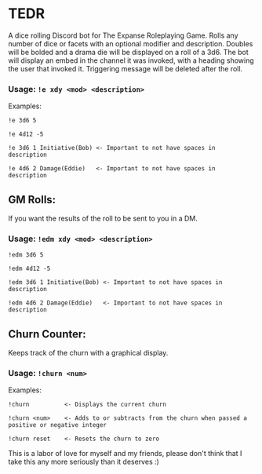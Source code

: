 # TEDR
A dice rolling Discord bot for The Expanse Roleplaying Game. Rolls any number of dice or facets with an optional modifier and description. Doubles will be bolded and a drama die will be displayed on a roll of a 3d6. The bot will display an embed in the channel it was invoked, with a heading showing the user that invoked it. Triggering message will be deleted after the roll.

### Usage: ```!e xdy <mod> <description>```
  
Examples:
  
```
!e 3d6 5
  
!e 4d12 -5
  
!e 3d6 1 Initiative(Bob) <- Important to not have spaces in description
  
!e 4d6 2 Damage(Eddie)   <- Important to not have spaces in description
```

## GM Rolls:
If you want the results of the roll to be sent to you in a DM.

### Usage: ```!edm xdy <mod> <description>```

```
!edm 3d6 5
  
!edm 4d12 -5
  
!edm 3d6 1 Initiative(Bob) <- Important to not have spaces in description
  
!edm 4d6 2 Damage(Eddie)   <- Important to not have spaces in description
```

## Churn Counter:
Keeps track of the churn with a graphical display.

### Usage: `!churn <num>`

 Examples:
 
 ```
!churn          <- Displays the current churn
                     
!churn <num>    <- Adds to or subtracts from the churn when passed a positive or negative integer
                  
!churn reset    <- Resets the churn to zero
```

This is a labor of love for myself and my friends, please don't think that I take this any more seriously than it deserves :)
